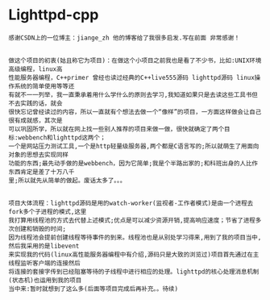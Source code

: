 # Lighttpd-cpp




    感谢CSDN上的一位博主：jiange_zh 他的博客给了我很多启发.写在前面 非常感谢！
    
    
    做这个项目的初衷(姑且称它为项目)：在做这个小项目之前我也是看了不少书，比如:UNIX环境高级编程，linux高
    性能服务器编程，C++primer 曾经也读过经典的C++live555源码 lighttpd源码 linux操作系统的简单使用等等还
    有就不一一列举，我一直秉承着用什么学什么的原则去学习,我知道如果只是去读这些工具书但不去实践的话，就会
    很快忘记曾经读过的内容，所以一直就有个想法去做一个“像样”的项目，一方面这样做会让自己很有成就感，其次是
    可以巩固所学，所以就在网上找一些别人推荐的项目来做一做，很快就确定了两个目标:webbench和lighttpd这两个；
    一个是网站压力测试工具,一个是http轻量级服务器,两个都是C语言写的;所以就萌生了用面向对象的思想去实现同样
    功能的东西;最先动手做的是webbench，因为它简单;我是个半路出家的;和科班出身的人比作东西肯定是差了十万八千
    里;所以就先从简单的做起。废话太多了。。。


    项目大体流程：lighttpd源码是用的watch-worker(监视者-工作者模式)是由一个进程去fork多个子进程的模式,这里
    我打算用线程池的方式去代替上述模式;优点是可以减少资源开销,提高响应速度；节省了进程多次创建和销毁的时间;
    因为线程池会提前创建线程等待事件的到来。线程池也是从别处学习得来,用到了我的项目当中,然后我采用的是libevent
    来实现我的代码(linux高性能服务器编程中有介绍,源码只是大致的浏览过)项目首先通过在主线程监听客户端的连接然后
    将连接的套接字传到已经阻塞等待的子线程中进行相应的处理。lighttpd的核心处理消息机制(状态机)也运用到我的项目
    当中来:暂时就想到了这么多(后面等项目完成后再补充。。待续)
